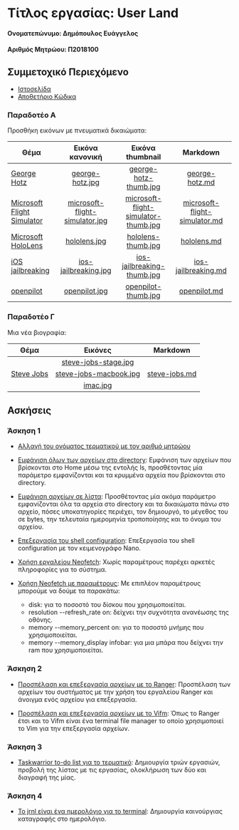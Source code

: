 # Τίτλος εργασίας: User Land

#### Ονοματεπώνυμο: Δημόπουλος Ευάγγελος
#### Αριθμός Μητρώου: Π2018100

## Συμμετοχικό Περιεχόμενο

- [Ιστοσελίδα](https://badwolfgr.github.io/gr/)
- [Αποθετήριο Κώδικα](https://github.com/badwolfgr/gr)

### Παραδοτέο Α

Προσθήκη εικόνων με πνευματικά δικαιώματα:

| Θέμα  | Εικόνα κανονική | Εικόνα thumbnail | 	Markdown |
| ---- | :-------------: | :--------------: | :-------: |
| [George Hotz](https://badwolfgr.github.io/gr/gallery/george-hotz/) | [george-hotz.jpg](https://github.com/badwolfgr/gr/blob/gh-pages/images/george-hotz.jpg) | [george-hotz-thumb.jpg](https://github.com/badwolfgr/gr/blob/gh-pages/images/george-hotz-thumb.jpg) | [george-hotz.md](https://github.com/badwolfgr/gr/blob/gh-pages/_gallery/george-hotz.md)
| [Microsoft Flight Simulator](https://badwolfgr.github.io/gr/gallery/microsoft-flight-simulator/) | [microsoft-flight-simulator.jpg](https://github.com/badwolfgr/gr/blob/gh-pages/images/microsoft-flight-simulator.jpg) | [microsoft-flight-simulator-thumb.jpg](https://github.com/badwolfgr/gr/blob/gh-pages/images/microsoft-flight-simulator-thumb.jpg) | [microsoft-flight-simulator.md](https://github.com/badwolfgr/gr/blob/gh-pages/_gallery/microsoft-flight-simulator.md)
| [Microsoft HoloLens](https://badwolfgr.github.io/gr/gallery/hololens/) | [hololens.jpg](https://github.com/badwolfgr/gr/blob/gh-pages/images/hololens.jpg) | [hololens-thumb.jpg](https://github.com/badwolfgr/gr/blob/gh-pages/images/hololens-thumb.jpg) | [hololens.md](https://github.com/badwolfgr/gr/blob/gh-pages/_gallery/hololens.md)
| [iOS jailbreaking](https://badwolfgr.github.io/gr/gallery/ios-jailbreaking/) | [ios-jailbreaking.jpg](https://github.com/badwolfgr/gr/blob/gh-pages/images/ios-jailbreaking.jpg) | [ios-jailbreaking-thumb.jpg](https://github.com/badwolfgr/gr/blob/gh-pages/images/ios-jailbreaking-thumb.jpg) | [ios-jailbreaking.md](https://github.com/badwolfgr/gr/blob/gh-pages/_gallery/ios-jailbreaking.md)
| [openpilot](https://badwolfgr.github.io/gr/gallery/openpilot/) | [openpilot.jpg](https://github.com/badwolfgr/gr/blob/gh-pages/images/openpilot.jpg) | [openpilot-thumb.jpg](https://github.com/badwolfgr/gr/blob/gh-pages/images/openpilot-thumb.jpg) | [openpilot.md](https://github.com/badwolfgr/gr/blob/gh-pages/_gallery/openpilot.md)

### Παραδοτέο Γ

Μια νέα βιογραφία:

| Θέμα | Εικόνες | Markdown |
| ---- | :------:| :------: |
| | [steve-jobs-stage.jpg](https://github.com/badwolfgr/gr/blob/gh-pages/images/steve-jobs-stage.jpg) | |
| [Steve Jobs](https://github.com/badwolfgr/gr/blob/gh-pages/_includes/bio-jobs.md) | [steve-jobs-macbook.jpg](https://github.com/badwolfgr/gr/blob/gh-pages/images/steve-jobs-macbook.jpg) | [steve-jobs.md](https://github.com/badwolfgr/gr/blob/gh-pages/_biography/steve-jobs.md) |
| | [imac.jpg](https://github.com/badwolfgr/gr/blob/gh-pages/images/imac.jpg) | |

## Ασκήσεις

### Άσκηση 1

- [Αλλαγή του ονόματος τερματικού με τον αριθμό μητρώου](https://asciinema.org/a/b7AuHrlTmRn9u6s077WRvf8IB)

- [Εμφάνιση όλων των αρχείων στο directory](https://asciinema.org/a/onTofs9mwIpb1RWHbi7VgSLqJ): Εμφάνιση των αρχείων που βρίσκονται στο Home μέσω της εντολής ls, προσθέτοντας μία παράμετρο εμφανίζονται και τα κρυμμένα αρχεία που βρίσκονται στο directory.

- [Εμφάνιση αρχείων σε λίστα](https://asciinema.org/a/HZsR7EKbIftfaB3FyT4ILCpV8): Προσθέτοντας μία ακόμα παράμετρο εμφανίζονται όλα τα αρχεία στο directory και τα δικαιώματα πάνω στο αρχείο, πόσες υποκατηγορίες περιέχει, τον δημιουργό, το μέγεθος του σε bytes, την τελευταία ημερομηνία τροποποίησης και το όνομα του αρχείου.

- [Επεξεργασία του shell configuration](https://asciinema.org/a/CwNG5n57XaKie9mI0XmvOxDjh): Επεξεργασία του shell configuration με τον κειμενογράφο Nano.

- [Χρήση εργαλείου Neofetch](https://asciinema.org/a/hI2b4NG5lOQivPMLdlIMgmnNC): Χωρίς παραμέτρους παρέχει αρκετές πληροφορίες για το σύστημα.

- [Χρήση Neofetch με παραμέτρους](https://asciinema.org/a/NQF993W6z7fuWrfFqwkzpEInl): Με επιπλέον παραμέτρους μπορούμε να δούμε τα παρακάτω:
  * disk: για το ποσοστό του δίσκου που χρησιμοποιείται.
  * resolution --refresh_rate on: δείχνει την συχνότητα ανανέωσης της οθόνης.
  * memory --memory_percent on: για το ποσοστό μνήμης που χρησιμοποιείται.
  * memory --memory_display infobar: για μια μπάρα που δείχνει την ram που χρησιμοποιείται.

### Άσκηση 2

- [Προσπέλαση και επεξεργασία αρχείων με το Ranger](https://asciinema.org/a/oZZA0TwNqd4lfrViEZApVKUq1): Προσπέλαση των αρχείων του συστήματος με την χρήση του εργαλείου Ranger και άνοιγμα ενός αρχείου για επεξεργασία.

- [Προσπέλαση και επεξεργασία αρχείων με το Vifm](https://asciinema.org/a/L8AEUzxD1Lrl4PqbRAnx6oez4): Όπως το Ranger έτσι και το Vifm είναι ένα terminal file manager το οποίο χρησιμοποιεί το Vim για την επεξεργασία αρχείων.

### Άσκηση 3

- [Taskwarrior to-do list για το τερματικό](https://asciinema.org/a/uzCwgZncOCfUSA59VcSRrn3Nb): Δημιουργία τριών εργασιών, προβολή της λίστας με τις εργασίας, ολοκλήρωση των δύο και διαγραφή της μίας.

### Άσκηση 4

- [Το jrnl είναι ένα ημερολόγιο για το terminal](https://asciinema.org/a/PXH2OsHvq5pN6hOSLgq2ge0Fr): Δημιουργία καινούργιας καταγραφής στο ημερολόγιο.
